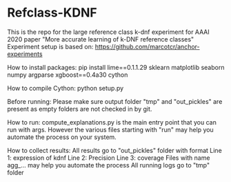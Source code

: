# Refclass-KDNF
This is the repo for the large reference class k-dnf experiment for AAAI 2020 paper "More accurate learning of k-DNF reference classes"
Experiment setup is based on: https://github.com/marcotcr/anchor-experiments

How to install packages:
pip install lime==0.1.1.29 sklearn matplotlib seaborn numpy argparse xgboost==0.4a30 cython

How to compile Cython:
python setup.py

Before running:
Please make sure output folder "tmp" and "out_pickles" are present as empty folders are not checked in by git.

How to run:
compute_explanations.py is the main entry point that you can run with args. However the various files starting with "run" may help you automate the process on your system.

How to collect results:
All results go to "out_pickles" folder with format
Line 1: expression of kdnf
Line 2: Precision
Line 3: coverage
Files with name agg_... may help you automate the process
All running logs go to "tmp" folder
